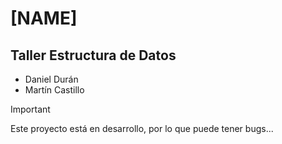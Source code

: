 # [NAME]
## Taller Estructura de Datos
- Daniel Durán
- Martín Castillo


> [!IMPORTANT]
> Este proyecto está en desarrollo, por lo que puede tener bugs...
